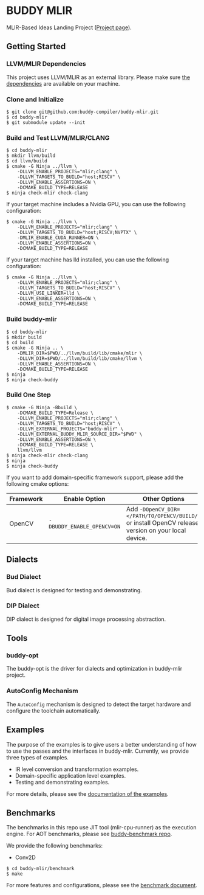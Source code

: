 # BUDDY MLIR

MLIR-Based Ideas Landing Project ([Project page](https://buddy-compiler.github.io/)).

## Getting Started

### LLVM/MLIR Dependencies

This project uses LLVM/MLIR as an external library. Please make sure [the dependencies](https://llvm.org/docs/GettingStarted.html#requirements) are available
on your machine.

### Clone and Initialize


```
$ git clone git@github.com:buddy-compiler/buddy-mlir.git
$ cd buddy-mlir
$ git submodule update --init
```

### Build and Test LLVM/MLIR/CLANG

```
$ cd buddy-mlir
$ mkdir llvm/build
$ cd llvm/build
$ cmake -G Ninja ../llvm \
    -DLLVM_ENABLE_PROJECTS="mlir;clang" \
    -DLLVM_TARGETS_TO_BUILD="host;RISCV" \
    -DLLVM_ENABLE_ASSERTIONS=ON \
    -DCMAKE_BUILD_TYPE=RELEASE
$ ninja check-mlir check-clang
```

If your target machine includes a Nvidia GPU, you can use the following configuration:

```
$ cmake -G Ninja ../llvm \
    -DLLVM_ENABLE_PROJECTS="mlir;clang" \
    -DLLVM_TARGETS_TO_BUILD="host;RISCV;NVPTX" \
    -DMLIR_ENABLE_CUDA_RUNNER=ON \
    -DLLVM_ENABLE_ASSERTIONS=ON \
    -DCMAKE_BUILD_TYPE=RELEASE
```

If your target machine has lld installed, you can use the following configuration:

```
$ cmake -G Ninja ../llvm \
    -DLLVM_ENABLE_PROJECTS="mlir;clang" \
    -DLLVM_TARGETS_TO_BUILD="host;RISCV" \
    -DLLVM_USE_LINKER=lld \
    -DLLVM_ENABLE_ASSERTIONS=ON \
    -DCMAKE_BUILD_TYPE=RELEASE
```
### Build buddy-mlir

```
$ cd buddy-mlir
$ mkdir build
$ cd build
$ cmake -G Ninja .. \
    -DMLIR_DIR=$PWD/../llvm/build/lib/cmake/mlir \
    -DLLVM_DIR=$PWD/../llvm/build/lib/cmake/llvm \
    -DLLVM_ENABLE_ASSERTIONS=ON \
    -DCMAKE_BUILD_TYPE=RELEASE
$ ninja
$ ninja check-buddy
```

### Build One Step

```
$ cmake -G Ninja -Bbuild \
    -DCMAKE_BUILD_TYPE=Release \
    -DLLVM_ENABLE_PROJECTS="mlir;clang" \
    -DLLVM_TARGETS_TO_BUILD="host;RISCV" \
    -DLLVM_EXTERNAL_PROJECTS="buddy-mlir" \
    -DLLVM_EXTERNAL_BUDDY_MLIR_SOURCE_DIR="$PWD" \
    -DLLVM_ENABLE_ASSERTIONS=ON \
    -DCMAKE_BUILD_TYPE=RELEASE \
    llvm/llvm
$ ninja check-mlir check-clang
$ ninja
$ ninja check-buddy
```

If you want to add domain-specific framework support, please add the following cmake options:

| Framework  | Enable Option | Other Options |
| -------------- | ------------- | ------------- |
| OpenCV  | `-DBUDDY_ENABLE_OPENCV=ON`  | Add `-DOpenCV_DIR=</PATH/TO/OPENCV/BUILD/>` or install OpenCV release version on your local device. |

## Dialects

### Bud Dialect

Bud dialect is designed for testing and demonstrating.

### DIP Dialect

DIP dialect is designed for digital image processing abstraction.

## Tools

### buddy-opt

The buddy-opt is the driver for dialects and optimization in buddy-mlir project. 

### AutoConfig Mechanism

The `AutoConfig` mechanism is designed to detect the target hardware and configure the toolchain automatically.

## Examples

The purpose of the examples is to give users a better understanding of how to use the passes and the interfaces in buddy-mlir. Currently, we provide three types of examples.

- IR level conversion and transformation examples.
- Domain-specific application level examples.
- Testing and demonstrating examples.

For more details, please see the [documentation of the examples](./examples/README.md).

## Benchmarks

The benchmarks in this repo use JIT tool (mlir-cpu-runner) as the execution engine.
For AOT benchmarks, please see [buddy-benchmark repo](https://github.com/buddy-compiler/buddy-benchmark).

We provide the following benchmarks:

- Conv2D

```
$ cd buddy-mlir/benchmark
$ make
```

For more features and configurations, please see the [benchmark document](./benchmark/README.md).
